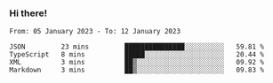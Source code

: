 ### Hi there!

<!--START_SECTION:waka-->

```text
From: 05 January 2023 - To: 12 January 2023

JSON         23 mins         ███████████████░░░░░░░░░░   59.81 %
TypeScript   8 mins          █████░░░░░░░░░░░░░░░░░░░░   20.44 %
XML          3 mins          ██▒░░░░░░░░░░░░░░░░░░░░░░   09.92 %
Markdown     3 mins          ██▒░░░░░░░░░░░░░░░░░░░░░░   09.83 %
```

<!--END_SECTION:waka-->
